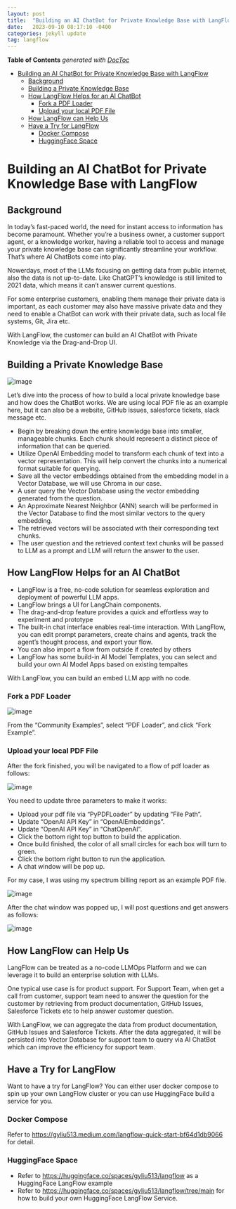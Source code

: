 ```yaml
---
layout: post
title:  "Building an AI ChatBot for Private Knowledge Base with LangFlow"
date:   2023-09-10 08:17:10 -0400
categories: jekyll update
tag: langflow
---
```


<!-- START doctoc generated TOC please keep comment here to allow auto update -->
<!-- DON'T EDIT THIS SECTION, INSTEAD RE-RUN doctoc TO UPDATE -->
**Table of Contents**  *generated with [DocToc](https://github.com/thlorenz/doctoc)*

- [Building an AI ChatBot for Private Knowledge Base with LangFlow](#building-an-ai-chatbot-for-private-knowledge-base-with-langflow)
  - [Background](#background)
  - [Building a Private Knowledge Base](#building-a-private-knowledge-base)
  - [How LangFlow Helps for an AI ChatBot](#how-langflow-helps-for-an-ai-chatbot)
    - [Fork a PDF Loader](#fork-a-pdf-loader)
    - [Upload your local PDF File](#upload-your-local-pdf-file)
  - [How LangFlow can Help Us](#how-langflow-can-help-us)
  - [Have a Try for LangFlow](#have-a-try-for-langflow)
    - [Docker Compose](#docker-compose)
    - [HuggingFace Space](#huggingface-space)

<!-- END doctoc generated TOC please keep comment here to allow auto update -->

# Building an AI ChatBot for Private Knowledge Base with LangFlow

## Background

In today’s fast-paced world, the need for instant access to information has become paramount. Whether you’re a business owner, a customer support agent, or a knowledge worker, having a reliable tool to access and manage your private knowledge base can significantly streamline your workflow. That’s where AI ChatBots come into play.

Nowerdays, most of the LLMs focusing on getting data from public internet, also the data is not up-to-date. Like ChatGPT’s knowledge is still limited to 2021 data, which means it can’t answer current questions.

For some enterprise customers, enabling them manage their private data is important, as each customer may also have massive private data and they need to enable a ChatBot can work with their private data, such as local file systems, Git, Jira etc.

With LangFlow, the customer can build an AI ChatBot with Private Knowledge via the Drag-and-Drop UI.

## Building a Private Knowledge Base

![image](/images/ai-chatbot/pkb.png)

Let’s dive into the process of how to build a local private knowledge base and how does the ChatBot works. We are using local PDF file as an example here, but it can also be a website, GitHub issues, salesforce tickets, slack message etc.

- Begin by breaking down the entire knowledge base into smaller, manageable chunks. Each chunk should represent a distinct piece of information that can be queried.
- Utilize OpenAI Embedding model to transform each chunk of text into a vector representation. This will help convert the chunks into a numerical format suitable for querying.
- Save all the vector embeddings obtained from the embedding model in a Vector Database, we will use Chroma in our case.
- A user query the Vector Database using the vector embedding generated from the question.
- An Approximate Nearest Neighbor (ANN) search will be performed in the Vector Database to find the most similar vectors to the query embedding.
- The retrieved vectors will be associated with their corresponding text chunks.
- The user question and the retrieved context text chunks will be passed to LLM as a prompt and LLM will return the answer to the user.

## How LangFlow Helps for an AI ChatBot

- LangFlow is a free, no-code solution for seamless exploration and deployment of powerful LLM apps.
- LangFlow brings a UI for LangChain components.
- The drag-and-drop feature provides a quick and effortless way to experiment and prototype
- The built-in chat interface enables real-time interaction. With LangFlow, you can edit prompt parameters, create chains and agents, track the agent’s thought process, and export your flow.
- You can also import a flow from outside if created by others
- LangFlow has some build-in AI Model Templates, you can select and build your own AI Model Apps based on existing tempaltes

With LangFlow, you can build an embed LLM app with no code.

### Fork a PDF Loader

![image](/images/ai-chatbot/community-examples.png)

From the “Community Examples”, select “PDF Loader”, and click “Fork Example”.

### Upload your local PDF File

After the fork finished, you will be navigated to a flow of pdf loader as follows:

![image](/images/ai-chatbot/pdf-loader.png)

You need to update three parameters to make it works:

- Upload your pdf file via “PyPDFLoader” by updating “File Path”.
- Update “OpenAI API Key” in “OpenAIEmbeddings”.
- Update “OpenAI API Key” in “ChatOpenAI”.
- Click the bottom right top button to build the application.
- Once build finished, the color of all small circles for each box will turn to green.
- Click the bottom right button to run the application.
- A chat window will be pop up.

For my case, I was using my spectrum billing report as an example PDF file.

![image](/images/ai-chatbot/spectrum.png)

After the chat window was popped up, I will post questions and get answers as follows:

![image](/images/ai-chatbot/chat-box.png)

## How LangFlow can Help Us

LangFlow can be treated as a no-code LLMOps Platform and we can leverage it to build an enterprise solution with LLMs.

One typical use case is for product support. For Support Team, when get a call from customer, support team need to answer the question for the customer by retrieving from product documentation, GitHub Issues, Salesforce Tickets etc to help answer customer question.

With LangFlow, we can aggregate the data from product documentation, GitHub Issues and Salesforce Tickets. After the data aggregated, it will be persisted into Vector Database for support team to query via AI ChatBot which can improve the efficiency for support team.

## Have a Try for LangFlow

Want to have a try for LangFlow? You can either user docker compose to spin up your own LangFlow cluster or you can use HuggingFace build a service for you.

### Docker Compose

Refer to https://gyliu513.medium.com/langflow-quick-start-bf64d1db9066 for detail.

### HuggingFace Space

- Refer to https://huggingface.co/spaces/gyliu513/langflow as a HuggingFace LangFlow example
- Refer to https://huggingface.co/spaces/gyliu513/langflow/tree/main for how to build your own HuggingFace LangFlow Service.